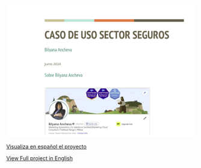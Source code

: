 ![Preview of the PDF](https://github.com/ba23-python/SQL-Assignment/blob/main/screenshot-caso.PNG)

[Visualiza en español el proyecto](https://github.com/ba23-python/SQL-Assignment/blob/main/Caso%20de%20uso-SFMC-sector-SEGUROS-Bilyana-Ancheva.pdf)

[View Full project in English](https://drive.google.com/file/d/13srx7_f4TQj0Ih921T7eQZwZv4YL3Ghq/view?usp=sharing)
